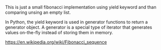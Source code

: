 This is just a small fibonacci implementation using yield keyword and than comparing unsing an empty list.

In Python, the yield keyword is used in generator functions to return a generator object.
A generator is a special type of iterator that generates values on-the-fly instead
of storing them in memory.

https://en.wikipedia.org/wiki/Fibonacci_sequence
